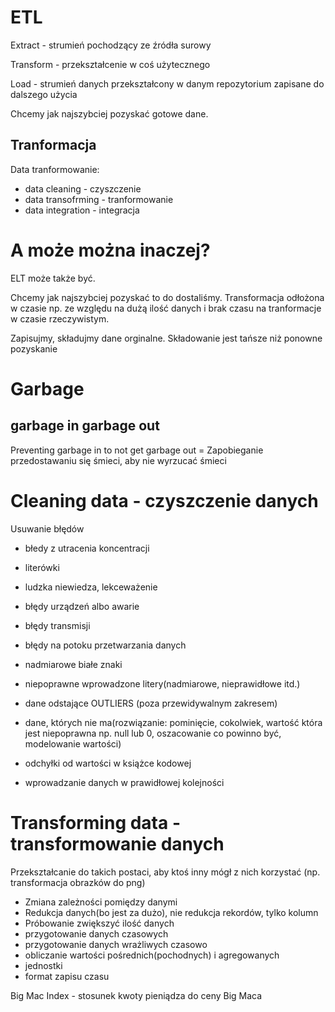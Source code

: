 # ETL
Extract - strumień pochodzący ze źródła surowy

Transform - przekształcenie w coś użytecznego

Load - strumień danych przekształcony w danym repozytorium zapisane do dalszego użycia

Chcemy jak najszybciej pozyskać gotowe dane.

## Tranformacja
Data tranformowanie:
- data cleaning - czyszczenie
- data transofrming - tranformowanie
- data integration - integracja

# A może można inaczej?
ELT może także być.

Chcemy jak najszybciej pozyskać to do dostaliśmy. Transformacja odłożona w czasie np. ze względu na dużą ilość danych i brak czasu na tranformacje w czasie rzeczywistym.

Zapisujmy, składujmy dane orginalne. Składowanie jest tańsze niż ponowne pozyskanie


# Garbage
## garbage in       garbage out
Preventing garbage in to not get garbage out    =   Zapobieganie przedostawaniu się śmieci, aby nie wyrzucać śmieci

# Cleaning data - czyszczenie danych
Usuwanie błędów

- błedy z utracenia koncentracji
- literówki
- ludzka niewiedza, lekceważenie
- błędy urządzeń albo awarie
- błędy transmisji
- błędy na potoku przetwarzania danych
- nadmiarowe białe znaki
- niepoprawne wprowadzone litery(nadmiarowe, nieprawidłowe itd.)
- dane odstające OUTLIERS (poza przewidywalnym zakresem)
- dane, których nie ma(rozwiązanie: pominięcie, cokolwiek, wartość która jest niepoprawna np. null lub 0, oszacowanie co powinno być, modelowanie wartości)
- odchyłki od wartości w książce kodowej

- wprowadzanie danych w prawidłowej kolejności


# Transforming data - transformowanie danych
Przekształcanie do takich postaci, aby ktoś inny mógł z nich korzystać (np. transformacja obrazków do png)

- Zmiana zależności pomiędzy danymi
- Redukcja danych(bo jest za dużo), nie redukcja rekordów, tylko kolumn
- Próbowanie zwiększyć ilość danych
- przygotowanie danych czasowych
- przygotowanie danych wrażliwych czasowo
- obliczanie wartości pośrednich(pochodnych) i agregowanych
- jednostki
- format zapisu czasu


Big Mac Index   -   stosunek kwoty pieniądza do ceny Big Maca